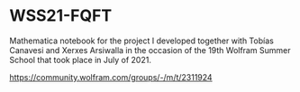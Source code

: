 # WSS21-FQFT

Mathematica notebook for the project I developed together with Tobías Canavesi and Xerxes Arsiwalla in the occasion of the 19th Wolfram Summer School that took place in July of 2021.

https://community.wolfram.com/groups/-/m/t/2311924
